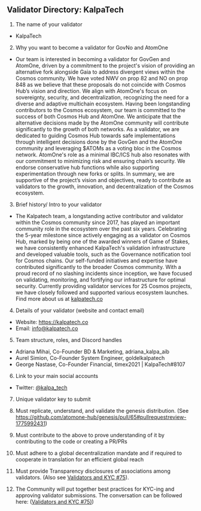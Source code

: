 ## Validator Directory: KalpaTech

1) The name of your validator

- KalpaTech

2) Why you want to become a validator for GovNo and AtomOne

- Our team is interested in becoming a validator for GovGen and AtomOne, driven by a commitment to the project's vision of providing an alternative fork alongside Gaia to address divergent views within the Cosmos community. We have voted NWV on prop 82 and NO on prop 848 as we believe that these proposals do not coincide with Cosmos Hub’s vision and direction. We align with AtomOne's focus on sovereignty, security, and decentralization, recognizing the need for a diverse and adaptive multichain ecosystem.
Having been longstanding contributors to the Cosmos ecosystem, our team is committed to the success of both Cosmos Hub and AtomOne. We anticipate that the alternative decisions made by the AtomOne community will contribute significantly to the growth of both networks. As a validator, we are dedicated to guiding Cosmos Hub towards safe implementations through intelligent decisions done by the GovGen and the AtomOne community and leveraging $ATOMs as a voting bloc in the Cosmos network.
AtomOne's role as a minimal IBC/ICS hub also resonates with our commitment to minimizing risk and ensuring chain’s security. We endorse conservative hub functions while also supporting experimentation through new forks or splits. 
In summary, we are supportive of the project’s vision and objectives, ready to contribute as validators to the growth, innovation, and decentralization of the Cosmos ecosystem.

3) Brief history/ Intro to your validator

- The Kalpatech team, a longstanding active contributor and validator within the Cosmos community since 2017, has played an important community role in the ecosystem over the past six years. Celebrating the 5-year milestone since actively engaging as a validator on Cosmos Hub, marked by being one of the awarded winners of Game of Stakes, we have consistently enhanced KalpaTech's validation infrastructure and developed valuable tools, such as the Governance notification tool for Cosmos chains. Our self-funded initiatives and expertise have contributed significantly to the broader Cosmos community.
With a proud record of no slashing incidents since inception, we have focused on validating, monitoring, and fortifying our infrastructure for optimal security. Currently providing validator services for 25 Cosmos projects, we have closely followed and supported various ecosystem launches. Find more about us at [kalpatech.co](https://kalpatech.co)

4) Details of your validator (website and contact email)

- Website: https://kalpatech.co
- Email: info@kalpatech.co

5) Team structure, roles, and Discord handles

- Adriana Mihai, Co-Founder BD & Marketing, adriana_kalpa_aib
- Aurel Simion, Co-Founder System Engineer, goldelkalpatech
- George Nastase, Co-Founder Financial, timex2021 | KalpaTech#8107

6) Link to your main social accounts

- Twitter: [@kalpa_tech](https://twitter.com/kalpa_tech)

7) Unique validator key to submit

8) Must replicate, understand, and validate the genesis distribution. (See https://github.com/atomone-hub/genesis/pull/65#pullrequestreview-1775992431)

9) Must contribute to the above to prove understanding of it by contributing to the code or creating a PR/PRs

10) Must adhere to a global decentralization mandate and if required to cooperate in translation for an efficient global reach

11) Must provide Transparency disclosures of associations among validators. (Also see [Validators and KYC #75](https://github.com/atomone-hub/genesis/issues/75#issue-2034573094)).

12) The Community will put together best practices for KYC-ing and approving validator submissions. The conversation can be followed here: ([Validators and KYC #75)](https://github.com/atomone-hub/genesis/issues/75#issue-2034573094))
